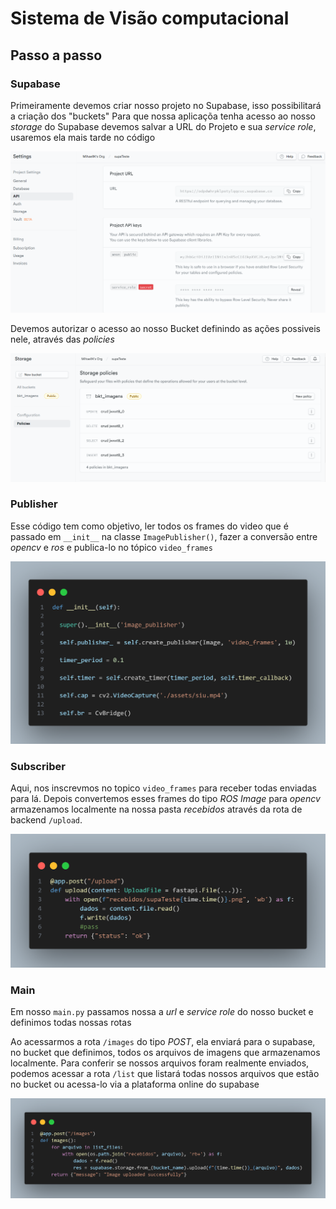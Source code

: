 
# Sistema de Visão computacional

## Passo a passo

### Supabase

Primeiramente devemos criar nosso projeto no Supabase, isso possibilitará a criação dos "buckets"
Para que nossa aplicaçõa tenha acesso ao nosso _storage_ do Supabase devemos salvar a URL do Projeto e sua _service role_, usaremos ela mais tarde no código

![Configurações Supabase](./midia/supaSet.png)

Devemos autorizar o acesso ao nosso Bucket definindo as ações possiveis nele, através das _policies_

![Policies](./midia/supaPolicies.png)


### Publisher

Esse código tem como objetivo, ler todos os frames do video que é passado em `__init__` na classe `ImagePublisher()`, fazer a conversão entre _opencv_ e _ros_ e publica-lo no tópico `video_frames`

![Init Publisher](./midia/initPublisher.png)

### Subscriber

Aqui, nos inscrevmos no topico `video_frames` para receber todas enviadas para lá. Depois convertemos esses frames do tipo _ROS Image_ para _opencv_ armazenamos localmente na nossa pasta _recebidos_ através da rota de backend `/upload`.

![rota Upload](./midia/rotaUpload.png)


### Main

Em nosso `main.py` passamos nossa a _url_ e _service role_ do nosso bucket e definimos todas nossas rotas

Ao acessarmos a rota `/images` do tipo _POST_, ela enviará para o supabase, no bucket que definimos, todos os arquivos de imagens que armazenamos localmente.
Para conferir se nossos arquivos foram realmente enviados, podemos acessar a rota `/list` que listará todas nossos arquivos que estão no bucket ou acessa-lo via a plataforma online do supabase

![rota Upload](./midia/rotaImages.png)

